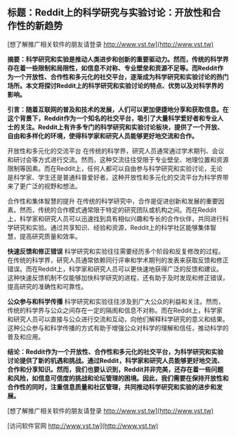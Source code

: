 ## **标题：Reddit上的科学研究与实验讨论：开放性和合作性的新趋势**

[想了解推广相关软件的朋友请登录 http://www.vst.tw](http://www.vst.tw)

**摘要：科学研究和实验是推动人类进步和创新的重要驱动力。然而，传统的科学界存在着一些限制和局限性，如信息不对称、专业壁垒和资源不足等。而Reddit作为一个开放性、合作性和多元化的社交平台，逐渐成为科学研究和实验讨论的热门场所。本文将探讨Reddit上的科学研究和实验讨论的特点、优势以及对科学界的影响。**

**引言：随着互联网的普及和技术的发展，人们可以更加便捷地分享和获取信息。在这个背景下，Reddit作为一个知名的社交平台，吸引了大量科学爱好者和专业人士的关注。Reddit上有许多专门的科学研究和实验讨论板块，提供了一个开放、自由和多样化的环境，使得科学家和研究人员能够更好地交流和合作。**

开放性和多元化的交流平台
在传统的科学界，研究人员通常通过学术期刊、会议和研讨会等方式进行交流。然而，这种交流往往受限于专业壁垒、地理位置和资源限制等因素。而在Reddit上，任何人都可以自由参与科学研究和实验讨论，无论是科学家、学生还是普通科普爱好者。这种开放性和多元化的交流平台为科学界带来了更广泛的视野和想法。

合作性和集体智慧的提升
在传统的科学研究中，合作是促进创新和发展的重要因素。然而，传统的合作模式通常限于特定的研究团队或机构之间。而在Reddit上，科学家和研究人员可以迅速找到具有相似兴趣和专长的合作伙伴，共同进行科学研究和实验。通过共享知识、经验和资源，Reddit上的科学社区能够集体智慧，提高研究质量和效率。

**快速反馈和修正错误**
科学研究和实验往往需要经历多个阶段和反复修改的过程。在传统的科学界，研究人员通常依赖同行评审和学术期刊的发表来获取反馈和修正错误。而在Reddit上，科学家和研究人员可以更快速地获得广泛的反馈和建议。这种快速反馈机制不仅能够加快科学研究的进程，还有助于及时发现和修正错误，提高研究的准确性和可靠性。

**公众参与和科学传播**
科学研究和实验往往涉及到广大公众的利益和关注。然而，传统的科学界与公众之间存在一定的隔阂和信息不对称。而在Reddit上，科学家和研究人员可以直接与公众进行交流和互动，向他们解释科学研究的意义和结果。这种公众参与和科学传播的方式有助于增强公众对科学的理解和信任，推动科学的普及和应用。

**结论：Reddit作为一个开放性、合作性和多元化的社交平台，为科学研究和实验讨论提供了新的机遇和挑战。通过Reddit，科学家和研究人员能够更好地交流、合作和分享知识。然而，我们也要认识到，Reddit并非完美，还存在着一些问题和风险，如信息可信度的挑战和论坛管理的困境。因此，我们需要在保持开放性和合作性的同时，注重信息质量和社区管理，共同推动科学研究和实验的进步和发展。**

[想了解推广相关软件的朋友请登录 http://www.vst.tw](http://www.vst.tw)


[访问软件官网 http://www.vst.tw](http://www.vst.tw)
